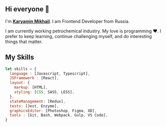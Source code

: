 ## Hi everyone 👋 

I'm <B>[Karyamin Mikhail](https://htmlacademy.ru/profile/id959581)</B>. I am Frontend Developer from Russia. 

I am currently working petrochemical industry. My love is programming ❤️.
I prefer to keep learning, continue challenging myself, and do interesting things that matter.

## My Skills
```js
let skills = {
  language : [Javascript, Typescript],
  JSFramework : [React],
  layout: {
    markup: [HTML],
    styling: [CSS, SASS, LESS],
  },
  stateManagement: [Redux],
  tests: [Jest, Enzyme],
  graphicsEditor: [Photoshop, Figma, XD],
  tools : [Git, Bash, Webpack, Gulp, VS Code],
}
```

